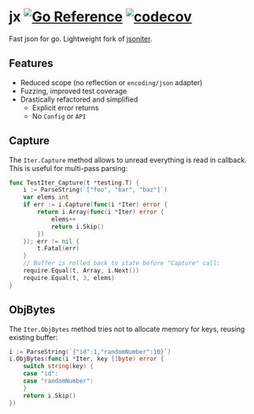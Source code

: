 # jx [![Go Reference](https://img.shields.io/badge/go-pkg-00ADD8)](https://pkg.go.dev/github.com/ogen-go/jx#section-documentation) [![codecov](https://img.shields.io/codecov/c/github/ogen-go/jx?label=cover)](https://codecov.io/gh/ogen-go/jx)

Fast json for go. Lightweight fork of [jsoniter](https://github.com/json-iterator/go).

## Features
* Reduced scope (no reflection or `encoding/json` adapter)
* Fuzzing, improved test coverage
* Drastically refactored and simplified
  * Explicit error returns
  * No `Config` or `API`

## Capture

The `Iter.Capture` method allows to unread everything is read in callback.
This is useful for multi-pass parsing:
```go
func TestIter_Capture(t *testing.T) {
	i := ParseString(`["foo", "bar", "baz"]`)
	var elems int
	if err := i.Capture(func(i *Iter) error {
		return i.Array(func(i *Iter) error {
			elems++
			return i.Skip()
		})
	}); err != nil {
		t.Fatal(err)
	}
	// Buffer is rolled back to state before "Capture" call:
	require.Equal(t, Array, i.Next())
	require.Equal(t, 3, elems)
}
```

## ObjBytes

The `Iter.ObjBytes` method tries not to allocate memory for keys, reusing existing buffer:
```go
i := ParseString(`{"id":1,"randomNumber":10}`)
i.ObjBytes(func(i *Iter, key []byte) error {
    switch string(key) {
    case "id":
    case "randomNumber":
    }
    return i.Skip()
})
```
